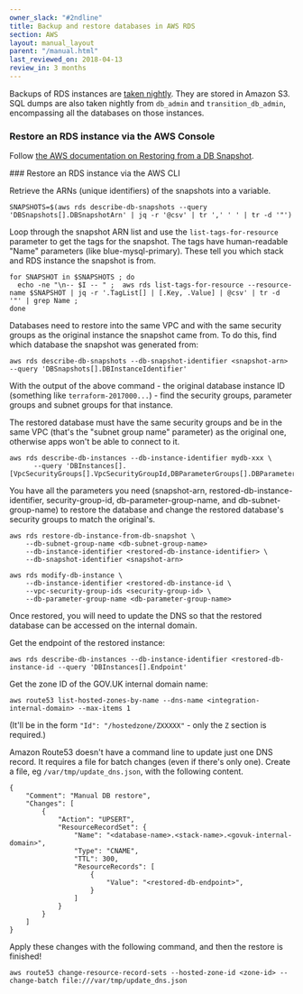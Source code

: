 ```yaml
---
owner_slack: "#2ndline"
title: Backup and restore databases in AWS RDS
section: AWS
layout: manual_layout
parent: "/manual.html"
last_reviewed_on: 2018-04-13
review_in: 3 months
---
```


Backups of RDS instances are [taken
nightly](https://github.com/alphagov/govuk-aws/tree/master/terraform/modules/aws/rds_instance).
They are stored in Amazon S3. SQL dumps are also taken nightly from `db_admin`
and `transition_db_admin`, encompassing all the databases on those instances.

### Restore an RDS instance via the AWS Console

Follow [the AWS documentation on Restoring from a DB Snapshot](https://docs.aws.amazon.com/AmazonRDS/latest/UserGuide/USER_RestoreFromSnapshot.html).

### Restore an RDS instance via the AWS CLI

Retrieve the ARNs (unique identifiers) of the snapshots into a variable.

```
SNAPSHOTS=$(aws rds describe-db-snapshots --query 'DBSnapshots[].DBSnapshotArn' | jq -r '@csv' | tr ',' ' ' | tr -d '"')
```

Loop through the snapshot ARN list and use the `list-tags-for-resource`
parameter to get the tags for the snapshot. The tags have
human-readable "Name" parameters (like blue-mysql-primary). These tell you which
stack and RDS instance the snapshot is from.

```
for SNAPSHOT in $SNAPSHOTS ; do
  echo -ne "\n-- $I -- " ;  aws rds list-tags-for-resource --resource-name $SNAPSHOT | jq -r '.TagList[] | [.Key, .Value] | @csv' | tr -d '"' | grep Name ;
done
```

Databases need to restore into the same VPC and with the same security groups as
the original instance the snapshot came from. To do this, find which database
the snapshot was generated from:

`aws rds describe-db-snapshots --db-snapshot-identifier <snapshot-arn> --query 'DBSnapshots[].DBInstanceIdentifier'`

With the output of the above command - the original database instance ID
(something like `terraform-2017000...`) - find the security groups, parameter
groups and subnet groups for that instance.

The restored database must have the same security groups and be in the same VPC
(that's the "subnet group name" parameter) as the original one, otherwise apps
won't be able to connect to it.

```
aws rds describe-db-instances --db-instance-identifier mydb-xxx \
      --query 'DBInstances[].[VpcSecurityGroups[].VpcSecurityGroupId,DBParameterGroups[].DBParameterGroupName,DBSubnetGroup.DBSubnetGroupName]'
```

You have all the parameters you need (snapshot-arn, restored-db-instance-identifier,
security-group-id, db-parameter-group-name, and db-subnet-group-name) to restore
the database and change the restored database's security groups to match the
original's.

```
aws rds restore-db-instance-from-db-snapshot \
    --db-subnet-group-name <db-subnet-group-name>
    --db-instance-identifier <restored-db-instance-identifier> \
    --db-snapshot-identifier <snapshot-arn>
```

```
aws rds modify-db-instance \
    --db-instance-identifier <restored-db-instance-id \
    --vpc-security-group-ids <security-group-id> \
    --db-parameter-group-name <db-parameter-group-name>
```

Once restored, you will need to update the DNS so that the restored database can
be accessed on the internal domain.

Get the endpoint of the restored instance:

```
aws rds describe-db-instances --db-instance-identifier <restored-db-instance-id --query 'DBInstances[].Endpoint'
```

Get the zone ID of the GOV.UK internal domain name:

```
aws route53 list-hosted-zones-by-name --dns-name <integration-internal-domain> --max-items 1
```

(It'll be in the form `"Id": "/hostedzone/ZXXXXX"` - only the `Z` section is
required.)

Amazon Route53 doesn't have a command line to update just one DNS record. It
requires a file for batch changes (even if there's only one). Create a file,
eg `/var/tmp/update_dns.json`, with the following content.

```
{
    "Comment": "Manual DB restore",
    "Changes": [
        {
            "Action": "UPSERT",
            "ResourceRecordSet": {
                "Name": "<database-name>.<stack-name>.<govuk-internal-domain>",
                "Type": "CNAME",
                "TTL": 300,
                "ResourceRecords": [
                    {
                        "Value": "<restored-db-endpoint>",
                    }
                ]
            }
        }
    ]
}
```

Apply these changes with the following command, and then the restore is finished!

```
aws route53 change-resource-record-sets --hosted-zone-id <zone-id> --change-batch file:///var/tmp/update_dns.json
```

